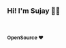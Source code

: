<div align="left">

### **Hi! I'm Sujay** 👋🏼

<!--
<br>

tools:

[![](https://skillicons.dev/icons?i=linux,ansible,arduino,aws,bash,blender,c,cpp,css,docker,flutter,firebase,gcp,go,graphql,html,java,jenkins,js,kotlin,react,laravel,mysql,mongodb,nextjs,nodejs,nuxtjs,octave,php,postgres,py,redis,regex,react,sass,svelte,ts,vite,vue,webpack)](https://github.com/sujaykumarh)
-->
</div>


<!--
Links:

<!--[![](https://img.shields.io/badge/📝%20Blog-333?&style=for-the-badge&logo=&logoColor=white)](https://blog.sujaykumarh.com/?utm_source=github&utm_medium=profile-readme)-->
<!--[![](https://img.shields.io/badge/📗%20Dgital%20Notebook-333?&style=for-the-badge&logo=&logoColor=white)](https://notebook.sujaykumarh.com/?utm_source=github&utm_medium=profile-readme)-->
<!--[![](https://img.shields.io/badge/📘%20Ansible%20Notebook-333?&style=for-the-badge&logo=&logoColor=white)](https://ansible.sujaykumarh.com/?utm_source=github&utm_medium=profile-readme)-->

<br>

<sub>**OpenSource ❤️**</sub>
